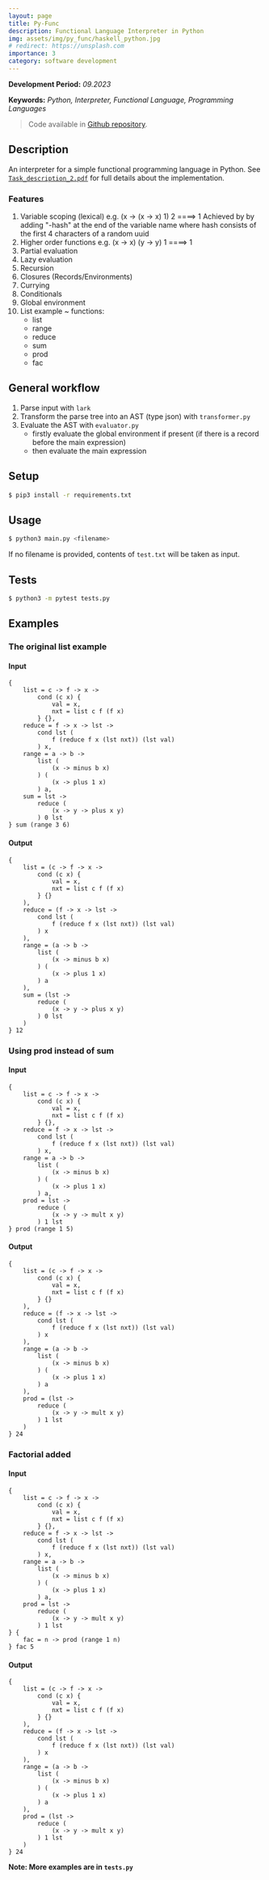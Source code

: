 ```yaml
---
layout: page
title: Py-Func
description: Functional Language Interpreter in Python
img: assets/img/py_func/haskell_python.jpg
# redirect: https://unsplash.com
importance: 3
category: software development
---
```

**Development Period:** *09.2023*

**Keywords:** *Python, Interpreter, Functional Language, Programming Languages*

> Code available in [Github repository](https://github.com/r-gg/ps-23s/tree/main/task2).

## Description

An interpreter for a simple functional programming language in Python. See [`Task_description_2.pdf`](https://github.com/r-gg/ps-23s/blob/main/task2/Task_description_2.pdf) for full details about the implementation.

### Features

1. Variable scoping (lexical) e.g. (x -> (x -> x) 1) 2 ====> 1
    Achieved by by adding "-hash" at the end of the variable name where hash consists of the first 4 characters of a random uuid
2. Higher order functions e.g. (x -> x) (y -> y) 1 ====> 1
3. Partial evaluation
4. Lazy evaluation
5. Recursion
6. Closures (Records/Environments)
7. Currying
8. Conditionals
9. Global environment
10. List example ~ functions:
    - list
    - range
    - reduce
    - sum
    - prod
    - fac

## General workflow

1. Parse input with `lark`
2. Transform the parse tree into an AST (type json) with `transformer.py`
3. Evaluate the AST with `evaluator.py`
   - firstly evaluate the global environment if present (if there is a record before the main expression)
   - then evaluate the main expression

## Setup

```bash
$ pip3 install -r requirements.txt
```

## Usage

```bash
$ python3 main.py <filename>
```

If no filename is provided, contents of `test.txt` will be taken as input. 

## Tests

```bash
$ python3 -m pytest tests.py
```


## Examples

### The original list example

#### Input

```
{
    list = c -> f -> x ->
        cond (c x) {
            val = x,
            nxt = list c f (f x)
        } {},
    reduce = f -> x -> lst ->
        cond lst (
            f (reduce f x (lst nxt)) (lst val)
        ) x,
    range = a -> b ->
        list (
            (x -> minus b x)
        ) (
            (x -> plus 1 x)
        ) a,
    sum = lst ->
        reduce (
            (x -> y -> plus x y)
        ) 0 lst
} sum (range 3 6)
```

#### Output

```
{
    list = (c -> f -> x ->
        cond (c x) {
            val = x,
            nxt = list c f (f x)
        } {}
    ),
    reduce = (f -> x -> lst ->
        cond lst (
            f (reduce f x (lst nxt)) (lst val)
        ) x
    ),
    range = (a -> b ->
        list (
            (x -> minus b x)
        ) (
            (x -> plus 1 x)
        ) a
    ),
    sum = (lst ->
        reduce (
            (x -> y -> plus x y)
        ) 0 lst
    )
} 12
```

### Using prod instead of sum

#### Input

```
{
    list = c -> f -> x ->
        cond (c x) {
            val = x,
            nxt = list c f (f x)
        } {},
    reduce = f -> x -> lst ->
        cond lst (
            f (reduce f x (lst nxt)) (lst val)
        ) x,
    range = a -> b ->
        list (
            (x -> minus b x)
        ) (
            (x -> plus 1 x)
        ) a,
    prod = lst ->
        reduce (
            (x -> y -> mult x y)
        ) 1 lst
} prod (range 1 5)
```

#### Output

```
{
    list = (c -> f -> x ->
        cond (c x) {
            val = x,
            nxt = list c f (f x)
        } {}
    ),
    reduce = (f -> x -> lst ->
        cond lst (
            f (reduce f x (lst nxt)) (lst val)
        ) x
    ),
    range = (a -> b ->
        list (
            (x -> minus b x)
        ) (
            (x -> plus 1 x)
        ) a
    ),
    prod = (lst ->
        reduce (
            (x -> y -> mult x y)
        ) 1 lst
    )
} 24
```

### Factorial added

#### Input

```
{
    list = c -> f -> x ->
        cond (c x) {
            val = x,
            nxt = list c f (f x)
        } {},
    reduce = f -> x -> lst ->
        cond lst (
            f (reduce f x (lst nxt)) (lst val)
        ) x,
    range = a -> b ->
        list (
            (x -> minus b x)
        ) (
            (x -> plus 1 x)
        ) a,
    prod = lst ->
        reduce (
            (x -> y -> mult x y)
        ) 1 lst
} {
    fac = n -> prod (range 1 n)
} fac 5
```

#### Output

```
{
    list = (c -> f -> x ->
        cond (c x) {
            val = x,
            nxt = list c f (f x)
        } {}
    ),
    reduce = (f -> x -> lst ->
        cond lst (
            f (reduce f x (lst nxt)) (lst val)
        ) x
    ),
    range = (a -> b ->
        list (
            (x -> minus b x)
        ) (
            (x -> plus 1 x)
        ) a
    ),
    prod = (lst -> 
        reduce (
            (x -> y -> mult x y)
        ) 1 lst
    )
} 24
```

**Note: More examples are in `tests.py`**
